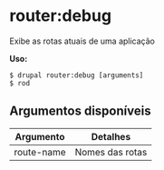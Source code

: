 # router:debug
Exibe as rotas atuais de uma aplicação

**Uso:**
```
$ drupal router:debug [arguments] 
$ rod  
```

## Argumentos disponíveis
Argumento | Detalhes
---------|-------------
route-name | Nomes das rotas
